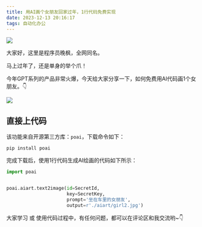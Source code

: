 ```yaml
---
title: 用AI画个女朋友回家过年，1行代码免费实现
date: 2023-12-13 20:16:17
tags: 自动化办公
---
```



![](https://article-1300615378.cos.ap-nanjing.myqcloud.com/poai/ai-girl-friend/cover.jpg)

大家好，这里是程序员晚枫，全网同名。

马上过年了，还是单身的举个爪！

今年GPT系列的产品非常火爆，今天给大家分享一下，如何免费用AI代码画1个女朋友。👇

![](https://article-1300615378.cos.ap-nanjing.myqcloud.com/poai/ai-girl-friend/ai-girl.png)


## 直接上代码


该功能来自开源第三方库：``poai``，下载命令如下：

```shell
pip install poai
```

完成下载后，使用1行代码生成AI绘画的代码如下所示：

```python
import poai


poai.aiart.text2image(id=SecretId,
                      key=SecretKey,
                      prompt='坐在车里的女朋友',
                      output=r'./aiart/girl2.jpg')
```


大家学习 或 使用代码过程中，有任何问题，都可以在评论区和我交流哟~👇
